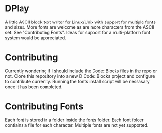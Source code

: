 # DPlay
A little ASCII block text writer for Linux/Unix with support for multiple fonts and sizes. More fonts are welcome as are more characters from the ASCII set. See "Contributing Fonts". Ideas for support for a multi-platform font system would be appreciated.

# Contributing
Currently wondering if I should include the Code::Blocks files in the repo or not. Clone this repository into a new D Code::Blocks project and configure to contribute currently. Running the fonts install script will be nessasary once it has been completed.

# Contributing Fonts
Each font is stored in a folder inside the fonts folder. Each font folder contiains a file for each character. Multiple fonts are not yet supported.
